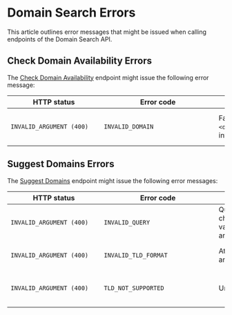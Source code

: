 # Domain Search Errors


This article outlines error messages that might be issued when calling endpoints of the Domain Search API.


## Check Domain Availability Errors


The [Check Domain Availability](https://dev.wix.com/api/rest/account-level-apis/domain-search/check-domain-availibility) endpoint might issue the following error message:

| <div style="width:200px">HTTP status</div> | <div style="width:250px">Error code</div> | <div style="width:280px">Error message </div> | <div style="width:300px">Troubleshooting </div> |
| --------------------------- | ----------------------------------- | ------------------------------------------------------------ | ------------------------------ |
| `INVALID_ARGUMENT (400)` | `INVALID_DOMAIN` | Failed to extract root domain from `<domain>`, or TLD is missing or invalid. | Start a new query including a domain name and supported TLD. Domain name and TLD must be separated by a dot. For example, `my-new-domain.com`. |


## Suggest Domains Errors


The [Suggest Domains](https://dev.wix.com/api/rest/account-level-apis/domain-search/suggest-domains) endpoint might issue the following error messages:

| <div style="width:200px">HTTP status</div> | <div style="width:250px">Error code</div> | <div style="width:280px">Error message </div> | <div style="width:300px">Troubleshooting </div> |
| --------------------------- | ----------------------------------- | ------------------------------------------------------------ | ------------------------------ |
| `INVALID_ARGUMENT (400)` | `INVALID_QUERY` | Query `<query>` has invalid characters. Only alphanumeric values, hyphens, dots, and spaces are supported. | Start a new query using only alphanumeric values, hyphens, dots, and spaces. |
| `INVALID_ARGUMENT (400)` | `INVALID_TLD_FORMAT` | At least one element of the `tlds` array has an invalid format. | Start a new query using the correct TLD format. TLDs must not include the dot. For example, `com`, not `.com`. |
| `INVALID_ARGUMENT (400)` | `TLD_NOT_SUPPORTED` | Unsupported TLDs `<tlds>` found. | Start a new query with supported TLDs such as `com`, `net`, and `org`. Contact the [Wix B2B sales team](bizdev@wix.com) for more information. |
